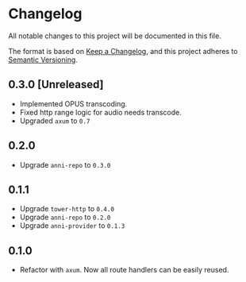 # Changelog

All notable changes to this project will be documented in this file.

The format is based on [Keep a Changelog](https://keepachangelog.com/en/1.0.0/),
and this project adheres to [Semantic Versioning](https://semver.org/spec/v2.0.0.html).

## 0.3.0 [Unreleased]

- Implemented OPUS transcoding.
- Fixed http range logic for audio needs transcode.
- Upgraded `axum` to `0.7`

## 0.2.0

- Upgrade `anni-repo` to `0.3.0`

## 0.1.1

- Upgrade `tower-http` to `0.4.0`
- Upgrade `anni-repo` to `0.2.0`
- Upgrade `anni-provider` to `0.1.3`

## 0.1.0

- Refactor with `axum`. Now all route handlers can be easily reused.
